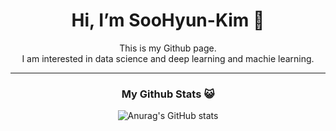 <div align=center><h1>Hi, I’m SooHyun-Kim 👋</h1>
  This is my Github page.
  <br>I am interested in data science and deep learning and machie learning.<br/>
  
 ----
  <h3>My Github Stats 😺</h3>
  
![Anurag's GitHub stats](https://github-readme-stats.vercel.app/api?username=kshiny&show_icons=true&theme=gruvbox)
</div>
